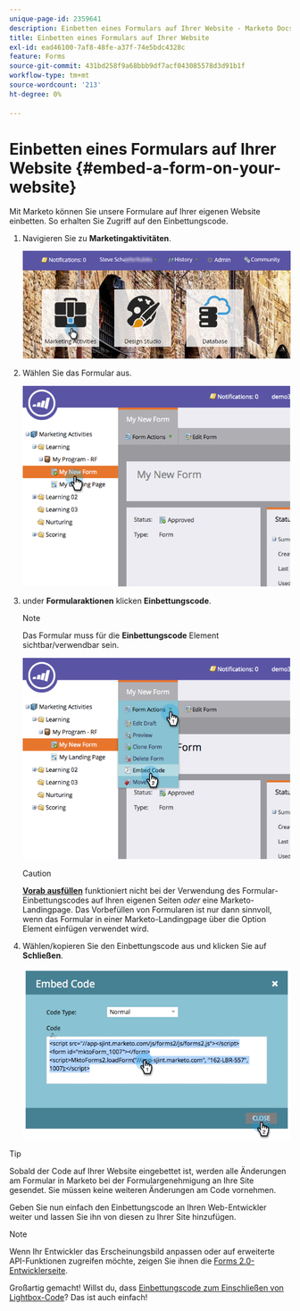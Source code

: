 ```yaml
---
unique-page-id: 2359641
description: Einbetten eines Formulars auf Ihrer Website - Marketo Docs - Produktdokumentation
title: Einbetten eines Formulars auf Ihrer Website
exl-id: ead46100-7af8-48fe-a37f-74e5bdc4328c
feature: Forms
source-git-commit: 431bd258f9a68bbb9df7acf043085578d3d91b1f
workflow-type: tm+mt
source-wordcount: '213'
ht-degree: 0%

---
```


# Einbetten eines Formulars auf Ihrer Website {#embed-a-form-on-your-website}

Mit Marketo können Sie unsere Formulare auf Ihrer eigenen Website einbetten. So erhalten Sie Zugriff auf den Einbettungscode.

1. Navigieren Sie zu **Marketingaktivitäten**.

   ![](assets/login-marketing-activities-4.png)

1. Wählen Sie das Formular aus.

   ![](assets/image2014-9-15-12-3a12-3a14.png)

1. under **Formularaktionen** klicken **Einbettungscode**.

   >[!NOTE]
   >
   >Das Formular muss für die **Einbettungscode** Element sichtbar/verwendbar sein.

   ![](assets/image2014-9-15-12-3a12-3a20.png)

   >[!CAUTION]
   >
   >**[Vorab ausfüllen](/help/marketo/product-docs/administration/settings/edit-landing-page-settings.md)** funktioniert nicht bei der Verwendung des Formular-Einbettungscodes auf Ihren eigenen Seiten _oder_ eine Marketo-Landingpage. Das Vorbefüllen von Formularen ist nur dann sinnvoll, wenn das Formular in einer Marketo-Landingpage über die Option Element einfügen verwendet wird.

1. Wählen/kopieren Sie den Einbettungscode aus und klicken Sie auf **Schließen**.

   ![](assets/image2014-9-15-12-3a12-3a31.png)

>[!TIP]
>
>Sobald der Code auf Ihrer Website eingebettet ist, werden alle Änderungen am Formular in Marketo bei der Formulargenehmigung an Ihre Site gesendet. Sie müssen keine weiteren Änderungen am Code vornehmen.

Geben Sie nun einfach den Einbettungscode an Ihren Web-Entwickler weiter und lassen Sie ihn von diesen zu Ihrer Site hinzufügen.

>[!NOTE]
>
>Wenn Ihr Entwickler das Erscheinungsbild anpassen oder auf erweiterte API-Funktionen zugreifen möchte, zeigen Sie ihnen die [Forms 2.0-Entwicklerseite](https://developers.marketo.com/documentation/websites/forms-2-0/).

Großartig gemacht! Willst du, dass [Einbettungscode zum Einschließen von Lightbox-Code](/help/marketo/product-docs/demand-generation/forms/form-actions/use-a-form-in-a-lightbox.md)? Das ist auch einfach!
